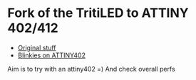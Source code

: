 # Fork of the TritiLED to ATTINY 402/412

* [Original stuff](/original/)
* [Blinkies on ATTINY402](/blinky/)

Aim is to try with an attiny402 =)
And check overall perfs


